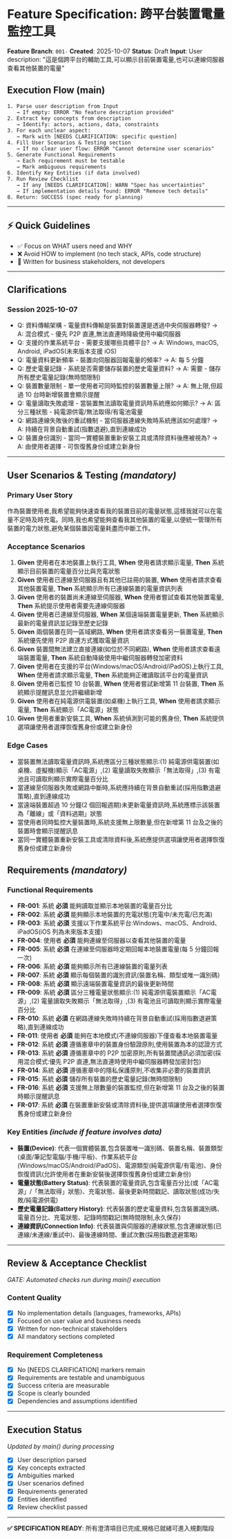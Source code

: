 # Feature Specification: 跨平台裝置電量監控工具

**Feature Branch**: `001-`
**Created**: 2025-10-07
**Status**: Draft
**Input**: User description: "這是個跨平台的輔助工具,可以顯示目前裝置電量,也可以連線伺服器查看其他裝置的電量"

## Execution Flow (main)

```text
1. Parse user description from Input
   → If empty: ERROR "No feature description provided"
2. Extract key concepts from description
   → Identify: actors, actions, data, constraints
3. For each unclear aspect:
   → Mark with [NEEDS CLARIFICATION: specific question]
4. Fill User Scenarios & Testing section
   → If no clear user flow: ERROR "Cannot determine user scenarios"
5. Generate Functional Requirements
   → Each requirement must be testable
   → Mark ambiguous requirements
6. Identify Key Entities (if data involved)
7. Run Review Checklist
   → If any [NEEDS CLARIFICATION]: WARN "Spec has uncertainties"
   → If implementation details found: ERROR "Remove tech details"
8. Return: SUCCESS (spec ready for planning)
```

---

## ⚡ Quick Guidelines

- ✅ Focus on WHAT users need and WHY
- ❌ Avoid HOW to implement (no tech stack, APIs, code structure)
- 👥 Written for business stakeholders, not developers

---

## Clarifications

### Session 2025-10-07

- Q: 資料傳輸架構 - 電量資料傳輸是裝置對裝置還是透過中央伺服器轉發? → A: 混合模式 - 優先 P2P 直連,無法直連時降級使用中繼伺服器
- Q: 支援的作業系統平台 - 需要支援哪些具體平台? → A: Windows, macOS, Android, iPadOS(未來版本支援 iOS)
- Q: 電量資料更新頻率 - 裝置向伺服器回報電量的頻率? → A: 每 5 分鐘
- Q: 歷史電量記錄 - 系統是否需要儲存裝置的歷史電量資料? → A: 需要 - 儲存所有歷史電量記錄(無時間限制)
- Q: 裝置數量限制 - 單一使用者可同時監控的裝置數量上限? → A: 無上限,但超過 10 台時新增裝置會顯示提醒
- Q: 電量讀取失敗處理 - 當裝置無法讀取電量資訊時系統應如何顯示? → A: 區分三種狀態 - 純電源供電/無法取得/有電池電量
- Q: 網路連線失敗後的重試機制 - 當伺服器連線失敗時系統應該如何處理? → A: 持續在背景自動重試(指數退避),直到連線成功
- Q: 裝置身份識別 - 當同一實體裝置重新安裝工具或清除資料後應被視為? → A: 由使用者選擇 - 可恢復舊身份或建立新身份

---

## User Scenarios & Testing *(mandatory)*

### Primary User Story

作為裝置使用者,我希望能夠快速查看我的裝置目前的電量狀態,這樣我就可以在電量不足時及時充電。同時,我也希望能夠查看我其他裝置的電量,以便統一管理所有裝置的電力狀態,避免某個裝置因電量耗盡而中斷工作。

### Acceptance Scenarios

1. **Given** 使用者在本地裝置上執行工具, **When** 使用者請求顯示電量, **Then** 系統顯示目前裝置的電量百分比與充電狀態
2. **Given** 使用者已連線至伺服器且有其他已註冊的裝置, **When** 使用者請求查看其他裝置電量, **Then** 系統顯示所有已連線裝置的電量資訊列表
3. **Given** 使用者的裝置尚未連線至伺服器, **When** 使用者嘗試查看其他裝置電量, **Then** 系統提示使用者需要先連線伺服器
4. **Given** 使用者已連線至伺服器, **When** 某個遠端裝置電量更新, **Then** 系統顯示最新的電量資訊並記錄至歷史記錄
5. **Given** 兩個裝置在同一區域網路, **When** 使用者請求查看另一裝置電量, **Then** 系統優先使用 P2P 直連方式獲取電量資訊
6. **Given** 裝置間無法建立直接連線(如位於不同網路), **When** 使用者請求查看遠端裝置電量, **Then** 系統自動降級使用中繼伺服器轉發加密資料
7. **Given** 使用者在支援的平台(Windows/macOS/Android/iPadOS)上執行工具, **When** 使用者請求顯示電量, **Then** 系統能夠正確讀取該平台的電量資訊
8. **Given** 使用者已監控 10 台裝置, **When** 使用者嘗試新增第 11 台裝置, **Then** 系統顯示提醒訊息並允許繼續新增
9. **Given** 使用者在純電源供電裝置(如桌機)上執行工具, **When** 使用者請求顯示電量, **Then** 系統顯示「AC電源」狀態
10. **Given** 使用者重新安裝工具, **When** 系統偵測到可能的舊身份, **Then** 系統提供選項讓使用者選擇恢復舊身份或建立新身份

### Edge Cases

- 當裝置無法讀取電量資訊時,系統應區分三種狀態顯示:(1) 純電源供電裝置(如桌機、虛擬機)顯示「AC電源」,(2) 電量讀取失敗顯示「無法取得」,(3) 有電池且可讀取則顯示實際電量百分比
- 當連線至伺服器失敗或網路中斷時,系統應持續在背景自動重試(採用指數退避策略),直到連線成功
- 當遠端裝置超過 10 分鐘(2 個回報週期)未更新電量資訊時,系統應標示該裝置為「離線」或「資料過期」狀態
- 當使用者同時監控大量裝置時,系統支援無上限數量,但在新增第 11 台及之後的裝置時會顯示提醒訊息
- 當同一實體裝置重新安裝工具或清除資料後,系統應提供選項讓使用者選擇恢復舊身份或建立新身份

## Requirements *(mandatory)*

### Functional Requirements

- **FR-001**: 系統 **必須** 能夠讀取並顯示本地裝置的電量百分比
- **FR-002**: 系統 **必須** 能夠顯示本地裝置的充電狀態(充電中/未充電/已充滿)
- **FR-003**: 系統 **必須** 支援以下作業系統平台:Windows、macOS、Android、iPadOS(iOS 列為未來版本支援)
- **FR-004**: 使用者 **必須** 能夠連線至伺服器以查看其他裝置的電量
- **FR-005**: 系統 **必須** 在連線至伺服器時定期回報本地裝置電量(每 5 分鐘回報一次)
- **FR-006**: 系統 **必須** 能夠顯示所有已連線裝置的電量列表
- **FR-007**: 系統 **必須** 顯示每個裝置的識別資訊(裝置名稱、類型或唯一識別碼)
- **FR-008**: 系統 **必須** 顯示遠端裝置電量資訊的最後更新時間
- **FR-009**: 系統 **必須** 區分三種電量狀態顯示:(1) 純電源供電裝置顯示「AC電源」,(2) 電量讀取失敗顯示「無法取得」,(3) 有電池且可讀取則顯示實際電量百分比
- **FR-010**: 系統 **必須** 在網路連線失敗時持續在背景自動重試(採用指數退避策略),直到連線成功
- **FR-011**: 使用者 **必須** 能夠在本地模式(不連線伺服器)下僅查看本地裝置電量
- **FR-012**: 系統 **必須** 遵循憲章中的裝置身份驗證原則,使用裝置為本的認證方式
- **FR-013**: 系統 **必須** 遵循憲章中的 P2P 加密原則,所有裝置間通訊必須加密(採用混合模式:優先 P2P 直連,無法直連時使用中繼伺服器轉發加密封包)
- **FR-014**: 系統 **必須** 遵循憲章中的隱私保護原則,不收集非必要的裝置資訊
- **FR-015**: 系統 **必須** 儲存所有裝置的歷史電量記錄(無時間限制)
- **FR-016**: 系統 **必須** 支援無上限數量的裝置監控,但在新增第 11 台及之後的裝置時顯示提醒訊息
- **FR-017**: 系統 **必須** 在裝置重新安裝或清除資料後,提供選項讓使用者選擇恢復舊身份或建立新身份

### Key Entities *(include if feature involves data)*

- **裝置(Device)**: 代表一個實體裝置,包含裝置唯一識別碼、裝置名稱、裝置類型(桌面/筆記型電腦/手機/平板)、作業系統平台(Windows/macOS/Android/iPadOS)、電源類型(純電源供電/有電池)、身份恢復資訊(允許使用者在重新安裝後選擇恢復舊身份或建立新身份)
- **電量狀態(Battery Status)**: 代表裝置的電量資訊,包含電量百分比(或「AC電源」/「無法取得」狀態)、充電狀態、最後更新時間戳記、讀取狀態(成功/失敗/純電源供電)
- **歷史電量記錄(Battery History)**: 代表裝置的歷史電量資料,包含裝置識別碼、電量百分比、充電狀態、記錄時間戳記(無時間限制,永久保存)
- **連線資訊(Connection Info)**: 代表裝置與伺服器的連線狀態,包含連線狀態(已連線/未連線/重試中)、最後連線時間、重試次數(採用指數退避策略)

---

## Review & Acceptance Checklist

*GATE: Automated checks run during main() execution*

### Content Quality

- [x] No implementation details (languages, frameworks, APIs)
- [x] Focused on user value and business needs
- [x] Written for non-technical stakeholders
- [x] All mandatory sections completed

### Requirement Completeness

- [x] No [NEEDS CLARIFICATION] markers remain
- [x] Requirements are testable and unambiguous
- [x] Success criteria are measurable
- [x] Scope is clearly bounded
- [x] Dependencies and assumptions identified

---

## Execution Status

*Updated by main() during processing*

- [x] User description parsed
- [x] Key concepts extracted
- [x] Ambiguities marked
- [x] User scenarios defined
- [x] Requirements generated
- [x] Entities identified
- [x] Review checklist passed

---

**✅ SPECIFICATION READY**: 所有澄清項目已完成,規格已就緒可進入規劃階段
